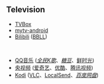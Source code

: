 ## Television

* [TVBox](https://github.com/o0HalfLife0o/TVBoxOSC)
* [mytv-android](https://github.com/yaoxieyoulei/mytv-android)
* [Bilibili](https://app.bilibili.com) ([BBLL](https://github.com/xiaye13579/BBLL))

<br>

* [QQ音乐](https://y.qq.com) ([_全民K歌_](https://kg.qq.com)、[_糖豆_](https://www.tangdou.com)、[鲜时光](https://tv.ixigua.com))
* [央视频](https://yangshipin.cn) ([爱奇艺](https://www.iqiyi.com)、[优酷](https://www.youku.com)、[腾讯视频](https://v.qq.com))
* [Kodi](https://kodi.tv) ([VLC](https://www.videolan.org)、[LocalSend](https://localsend.org)、[_百度网盘_](https://pan.baidu.com))

